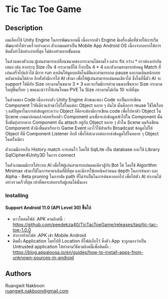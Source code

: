 # Tic Tac Toe Game

## Description

ผมเลือกใช้ Unity Engine ในการพัฒนาเกมนี้ เนื่องจากตัว Engine มีเครื่องมือที่ช่วยให้การเริ่มพัฒนาทำได้รวดเร็วอย่างมาก ตัวเกมผมทำเป็น Mobile App Android OS เนื่องจากอยากให้การติดตั้งทำได้อย่างง่ายที่สุด ไม่ต้องทำหลายขั้นตอน 

ในส่วนของตัวเกม ผู้เล่นสามารถเปลี่ยนขนาดของกระดานได้ตามใจ แต่จะ fix กว้าง * ยาวต้องเท่ากันเสมอ เช่น หากระบุ Size เป็น 4 กระดานที่ได้ ก็จะเป็น 4 * 4 และตัวเกมสามารถย้อนดู Match ที่เล่นเสร็จไปแล้วได้ มีการ run ตาเดินให้ดูแบบอัตโนมัติและสามารถกด pause และกดเดินหน้าถอยหลังตาเดินได้ด้วย
อีกทั้งยังมีการใส่ AI เข้ามา เพื่อให้ผู้เล่นสามารถเล่นคนเดียวได้ ซึ่งในที่นี้ตัว AI จะ support ได้ดีกับ Size กระดานในขนาด 3 * 3 และจะเริ่มมีการคำนวณมากขึ้นหาก Size กระดานใหญ่ขึ้นเรื่อย ๆ ขอแนะนำว่าให้เล่นโหมด PVE ใน Size กระดานไม่เกิน 10 จะดีที่สุด

ในส่วนของ Code เนื่องจากตัว Unity Engine ลักษณะของ Code จะเป็นการเขียน Component ไว้ทีเดียวแล้วนำไปใส่ในแต่ละ Object หลาย ๆ อันได้ นั้นคือการ reuse ใช้ได้เรื่อย ๆ
แต่ปัญหาในการส่งข้อมูลระหว่าง Object ก็คือจะต้องมีการเขียน code เพื่อไปหาตัว Object ใน Scene เกมมาก่อนแล้วค่อยเรียกตัว Component มาเพื่อจะส่งข้อมูลเข้าไปใน Component นั้นซึ่งมันยุ่งยากหาก Component นั้น attach อยู่กับ Object หลาย ๆ ตัวใน Scene ผมจึงเขียน Component ตัวนึงขึ้นมาเรียกว่า Game Event เอาไว้ใช้สำหรับ Broadcast ข้อมูลไปให้ Object ที่มี Component Listener อีกที เพื่อให้สะดวกต่อการส่งข้อมูลไปในหลาย ๆ Object ในครั้งเดียว

ตัวเกมมีการเก็บ History match การเล่นไว้ โดยใช้ SqlLite เป็น database และใช้ Library SqlCipher4Unity3D ในการ connect 

ในตัวเกมผมมีการใส่ระบบ AI เพื่อให้ผู้เล่นสามารถเล่นคนเดียวสู้กับ Bot ได้ โดยใช้ Algorithm Minimax เข้ามาใช้ในการหาตาเดินที่ดีที่สุด และมีการใช้เทคนิคกำหนด depth ในการค้นหา และ Alpha - Beta pruning ในการตัด path ที่ไม่จำเป็นในการค้นหาออกไป เพื่อให้ตัว AI ทำงานได้อย่างรวดเร็วที่สุด เท่าที่พอจะต่อกรกับผู้เล่นได้นั้นเอง

### Installing
#### Support Android 11.0 (API Level 30) ขึ้นไป
* ดาวโหลดไฟล์ .APK ตามลิงค์นี้ : https://github.com/peedekza40/TicTacToeGame/releases/tag/tic-tac-toe-1.0.0
* ทำการย้ายไฟล์ .APK เข้า Mobile Android
* ติดตั้ง Application โดยไปที่ Location ที่ไฟล์เก็บไว้ ซึ่งตัว App จะถูกมองว่าเป็น Untrusted application ให้ทำตามวิธีตามลิงค์นี้เพื่อติดตั้ง : https://blog.appaloosa.io/en/guides/how-to-install-apps-from-unknown-sources-in-android 


## Authors
Ruangwit Nakboon  
ruangwit.nakboon@gmail.com
